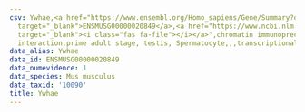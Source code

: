 ```yaml
---
csv: Ywhae,<a href="https://www.ensembl.org/Homo_sapiens/Gene/Summary?db=core;g=ENSMUSG00000020849"
  target="_blank">ENSMUSG00000020849</a>,<a href="https://www.ncbi.nlm.nih.gov/pubmed/25450459"
  target="_blank"><i class="fas fa-file"></i></a>",chromatin immunoprecipitation assay,direct
  interaction,prime adult stage, testis, Spermatocyte,,,transcriptional regulation,
data_alias: Ywhae
data_id: ENSMUSG00000020849
data_numevidence: 1
data_species: Mus musculus
data_taxid: '10090'
title: Ywhae
---
```


